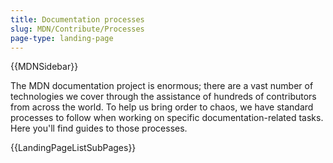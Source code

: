 ```yaml
---
title: Documentation processes
slug: MDN/Contribute/Processes
page-type: landing-page
---
```


{{MDNSidebar}}

The MDN documentation project is enormous; there are a vast number of technologies we cover through the assistance of hundreds of contributors from across the world. To help us bring order to chaos, we have standard processes to follow when working on specific documentation-related tasks. Here you'll find guides to those processes.

{{LandingPageListSubPages}}
